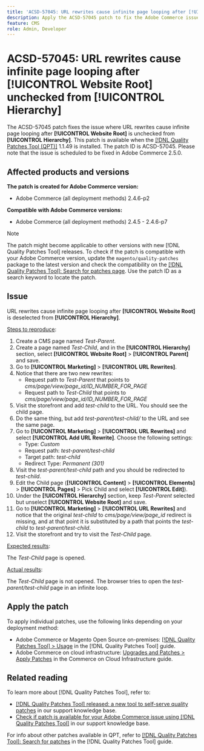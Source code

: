 ```yaml
---
title: 'ACSD-57045: URL rewrites cause infinite page looping after [!UICONTROL Website Root] unchecked from [!UICONTROL Hierarchy]'
description: Apply the ACSD-57045 patch to fix the Adobe Commerce issue where URL rewrites cause infinite page looping after [!UICONTROL Website Root] is unchecked from [!UICONTROL Hierarchy].
feature: CMS
role: Admin, Developer
---
```


# ACSD-57045: URL rewrites cause infinite page looping after [!UICONTROL Website Root] unchecked from [!UICONTROL Hierarchy]

The ACSD-57045 patch fixes the issue where URL rewrites cause infinite page looping after **[!UICONTROL Website Root]** is unchecked from **[!UICONTROL Hierarchy]**. This patch is available when the [[!DNL Quality Patches Tool (QPT)]](https://experienceleague.adobe.com/en/docs/commerce-knowledge-base/kb/announcements/commerce-announcements/magento-quality-patches-released-new-tool-to-self-serve-quality-patches) 1.1.49 is installed. The patch ID is ACSD-57045. Please note that the issue is scheduled to be fixed in Adobe Commerce 2.5.0.

## Affected products and versions

**The patch is created for Adobe Commerce version:**

* Adobe Commerce (all deployment methods) 2.4.6-p2

**Compatible with Adobe Commerce versions:**

* Adobe Commerce (all deployment methods) 2.4.5 - 2.4.6-p7

>[!NOTE]
>
>The patch might become applicable to other versions with new [!DNL Quality Patches Tool] releases. To check if the patch is compatible with your Adobe Commerce version, update the `magento/quality-patches` package to the latest version and check the compatibility on the [[!DNL Quality Patches Tool]: Search for patches page](https://experienceleague.adobe.com/tools/commerce-quality-patches/index.html). Use the patch ID as a search keyword to locate the patch.

## Issue

URL rewrites cause infinite page looping  after **[!UICONTROL Website Root]** is deselected from **[!UICONTROL Hierarchy]**.

<u>Steps to reproduce</u>:

1. Create a CMS page named *Test-Parent*.
1. Create a page named *Test-Child*, and in the **[!UICONTROL Hierarchy]** section, select **[!UICONTROL Website Root]** > **[!UICONTROL Parent]** and save.
1. Go to **[!UICONTROL Marketing]** > **[!UICONTROL URL Rewrites]**.
1. Notice that there are two new rewrites:
   * Request path to *Test-Parent* that points to *cms/page/view/page_id/ID_NUMBER_FOR_PAGE*
   * Request path to *Test-Child* that points to *cms/page/view/page_id/ID_NUMBER_FOR_PAGE*
1. Visit the storefront and add *test-child* to the URL. You should see the child page.
1. Do the same thing, but add *test-parent/test-child/* to the URL and see the same page.
1. Go to **[!UICONTROL Marketing]** > **[!UICONTROL URL Rewrites]** and select **[!UICONTROL Add URL Rewrite]**. Choose the following settings:
   * Type: *Custom*
   * Request path: *test-parent/test-child*
   * Target path: *test-child*
   * Redirect Type: *Permanent (301)*
1. Visit the *test-parent/test-child* path and you should be redirected to *test-child*.
1. Edit the Child page (**[!UICONTROL Content]** > **[!UICONTROL Elements]** > **[!UICONTROL Pages]** > Pick Child and select **[!UICONTROL Edit]**).
1. Under the **[!UICONTROL Hierarchy]** section, keep *Test-Parent* selected but unselect **[!UICONTROL Website Root]** and save.
1. Go to **[!UICONTROL Marketing]** > **[!UICONTROL URL Rewrites]** and notice that the original *test-child* to *cms/page/view/page_id* redirect is missing, and at that point it is substituted by a path that points the *test-child* to *test-parent/test-child*.
1. Visit the storefront and try to visit the *Test-Child* page.

<u>Expected results</u>:

The *Test-Child* page is opened.

<u>Actual results</u>:

The *Test-Child* page is not opened. The browser tries to open the *test-parent/test-child* page in an infinite loop.

## Apply the patch

To apply individual patches, use the following links depending on your deployment method:

* Adobe Commerce or Magento Open Source on-premises: [[!DNL Quality Patches Tool] > Usage](https://experienceleague.adobe.com/docs/commerce-operations/tools/quality-patches-tool/usage.html) in the [!DNL Quality Patches Tool] guide.
* Adobe Commerce on cloud infrastructure: [Upgrades and Patches > Apply Patches](https://experienceleague.adobe.com/docs/commerce-cloud-service/user-guide/develop/upgrade/apply-patches.html) in the Commerce on Cloud Infrastructure guide.

## Related reading

To learn more about [!DNL Quality Patches Tool], refer to:

* [[!DNL Quality Patches Tool] released: a new tool to self-serve quality patches](https://experienceleague.adobe.com/en/docs/commerce-knowledge-base/kb/announcements/commerce-announcements/magento-quality-patches-released-new-tool-to-self-serve-quality-patches) in our support knowledge base.
* [Check if patch is available for your Adobe Commerce issue using [!DNL Quality Patches Tool]](/help/tools/quality-patches-tool/patches-available-in-qpt/check-patch-for-magento-issue-with-magento-quality-patches.md) in our support knowledge base.

For info about other patches available in QPT, refer to [[!DNL Quality Patches Tool]: Search for patches](https://experienceleague.adobe.com/tools/commerce-quality-patches/index.html) in the [!DNL Quality Patches Tool] guide.

